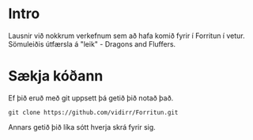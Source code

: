 Intro
===============
Lausnir við nokkrum verkefnum sem að hafa komið fyrir í Forritun í vetur.
Sömuleiðis útfærsla á "leik" - Dragons and Fluffers.


Sækja kóðann
===============
Ef þið eruð með git uppsett þá getið þið notað það.

    git clone https://github.com/vidirr/Forritun.git
    
Annars getið þið líka sótt hverja skrá fyrir sig.

